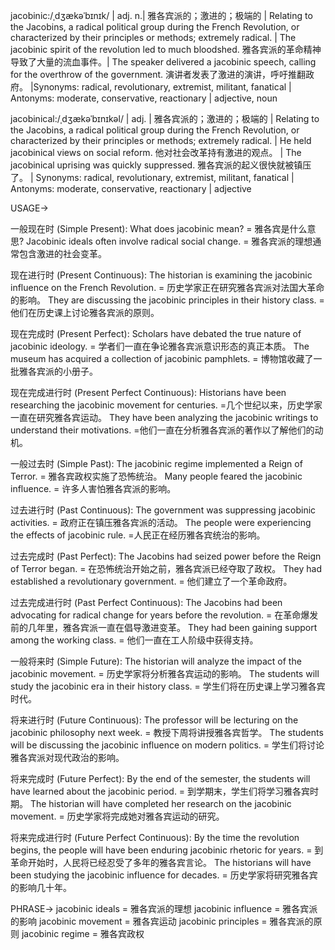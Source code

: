 jacobinic:/ˌdʒækəˈbɪnɪk/ | adj. n.| 雅各宾派的；激进的；极端的 | Relating to the Jacobins, a radical political group during the French Revolution, or characterized by their principles or methods; extremely radical. | The jacobinic spirit of the revolution led to much bloodshed. 雅各宾派的革命精神导致了大量的流血事件。| The speaker delivered a jacobinic speech, calling for the overthrow of the government. 演讲者发表了激进的演讲，呼吁推翻政府。 |Synonyms: radical, revolutionary, extremist, militant, fanatical | Antonyms: moderate, conservative, reactionary | adjective, noun

jacobinical:/ˌdʒækəˈbɪnɪkəl/ | adj. | 雅各宾派的；激进的；极端的 |  Relating to the Jacobins, a radical political group during the French Revolution, or characterized by their principles or methods; extremely radical. | He held jacobinical views on social reform. 他对社会改革持有激进的观点。 | The jacobinical uprising was quickly suppressed. 雅各宾派的起义很快就被镇压了。 | Synonyms: radical, revolutionary, extremist, militant, fanatical | Antonyms: moderate, conservative, reactionary | adjective


USAGE->

一般现在时 (Simple Present):
What does jacobinic mean? = 雅各宾是什么意思?
Jacobinic ideals often involve radical social change. = 雅各宾派的理想通常包含激进的社会变革。

现在进行时 (Present Continuous):
The historian is examining the jacobinic influence on the French Revolution. = 历史学家正在研究雅各宾派对法国大革命的影响。
They are discussing the jacobinic principles in their history class. = 他们在历史课上讨论雅各宾派的原则。


现在完成时 (Present Perfect):
Scholars have debated the true nature of jacobinic ideology. = 学者们一直在争论雅各宾派意识形态的真正本质。
The museum has acquired a collection of jacobinic pamphlets. = 博物馆收藏了一批雅各宾派的小册子。

现在完成进行时 (Present Perfect Continuous):
Historians have been researching the jacobinic movement for centuries.  =几个世纪以来，历史学家一直在研究雅各宾运动。
They have been analyzing the jacobinic writings to understand their motivations. =他们一直在分析雅各宾派的著作以了解他们的动机。

一般过去时 (Simple Past):
The jacobinic regime implemented a Reign of Terror. = 雅各宾政权实施了恐怖统治。
Many people feared the jacobinic influence. = 许多人害怕雅各宾派的影响。


过去进行时 (Past Continuous):
The government was suppressing jacobinic activities. = 政府正在镇压雅各宾派的活动。
The people were experiencing the effects of jacobinic rule. =人民正在经历雅各宾统治的影响。


过去完成时 (Past Perfect):
The Jacobins had seized power before the Reign of Terror began. = 在恐怖统治开始之前，雅各宾派已经夺取了政权。
They had established a revolutionary government. = 他们建立了一个革命政府。


过去完成进行时 (Past Perfect Continuous):
The Jacobins had been advocating for radical change for years before the revolution. = 在革命爆发前的几年里，雅各宾派一直在倡导激进变革。
They had been gaining support among the working class. = 他们一直在工人阶级中获得支持。

一般将来时 (Simple Future):
The historian will analyze the impact of the jacobinic movement. = 历史学家将分析雅各宾运动的影响。
The students will study the jacobinic era in their history class. = 学生们将在历史课上学习雅各宾时代。


将来进行时 (Future Continuous):
The professor will be lecturing on the jacobinic philosophy next week. = 教授下周将讲授雅各宾哲学。
The students will be discussing the jacobinic influence on modern politics. = 学生们将讨论雅各宾派对现代政治的影响。


将来完成时 (Future Perfect):
By the end of the semester, the students will have learned about the jacobinic period. = 到学期末，学生们将学习雅各宾时期。
The historian will have completed her research on the jacobinic movement. = 历史学家将完成她对雅各宾运动的研究。


将来完成进行时 (Future Perfect Continuous):
By the time the revolution begins, the people will have been enduring jacobinic rhetoric for years. = 到革命开始时，人民将已经忍受了多年的雅各宾言论。
The historians will have been studying the jacobinic influence for decades. = 历史学家将研究雅各宾的影响几十年。


PHRASE->
jacobinic ideals = 雅各宾派的理想
jacobinic influence = 雅各宾派的影响
jacobinic movement = 雅各宾运动
jacobinic principles = 雅各宾派的原则
jacobinic regime = 雅各宾政权
